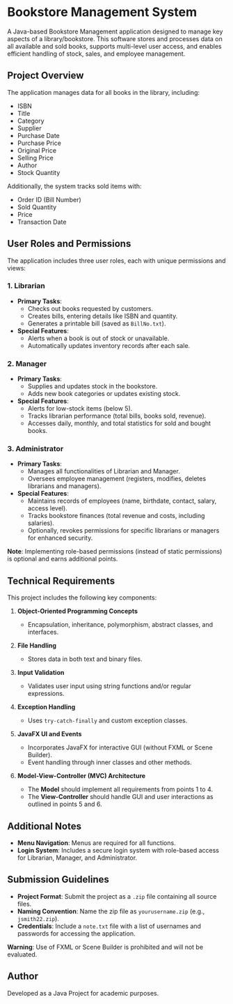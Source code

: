 # Bookstore Management System

A Java-based Bookstore Management application designed to manage key aspects of a library/bookstore. This software stores and processes data on all available and sold books, supports multi-level user access, and enables efficient handling of stock, sales, and employee management.

## Project Overview

The application manages data for all books in the library, including:
- ISBN
- Title
- Category
- Supplier
- Purchase Date
- Purchase Price
- Original Price
- Selling Price
- Author
- Stock Quantity

Additionally, the system tracks sold items with:
- Order ID (Bill Number)
- Sold Quantity
- Price
- Transaction Date

## User Roles and Permissions

The application includes three user roles, each with unique permissions and views:

### 1. Librarian
- **Primary Tasks**: 
  - Checks out books requested by customers.
  - Creates bills, entering details like ISBN and quantity.
  - Generates a printable bill (saved as `BillNo.txt`).
- **Special Features**:
  - Alerts when a book is out of stock or unavailable.
  - Automatically updates inventory records after each sale.

### 2. Manager
- **Primary Tasks**:
  - Supplies and updates stock in the bookstore.
  - Adds new book categories or updates existing stock.
- **Special Features**:
  - Alerts for low-stock items (below 5).
  - Tracks librarian performance (total bills, books sold, revenue).
  - Accesses daily, monthly, and total statistics for sold and bought books.

### 3. Administrator
- **Primary Tasks**:
  - Manages all functionalities of Librarian and Manager.
  - Oversees employee management (registers, modifies, deletes librarians and managers).
- **Special Features**:
  - Maintains records of employees (name, birthdate, contact, salary, access level).
  - Tracks bookstore finances (total revenue and costs, including salaries).
  - Optionally, revokes permissions for specific librarians or managers for enhanced security.

**Note**: Implementing role-based permissions (instead of static permissions) is optional and earns additional points.

## Technical Requirements

This project includes the following key components:

1. **Object-Oriented Programming Concepts**
   - Encapsulation, inheritance, polymorphism, abstract classes, and interfaces.
   
2. **File Handling**
   - Stores data in both text and binary files.

3. **Input Validation**
   - Validates user input using string functions and/or regular expressions.

4. **Exception Handling**
   - Uses `try-catch-finally` and custom exception classes.

5. **JavaFX UI and Events**
   - Incorporates JavaFX for interactive GUI (without FXML or Scene Builder).
   - Event handling through inner classes and other methods.

6. **Model-View-Controller (MVC) Architecture**
   - The **Model** should implement all requirements from points 1 to 4.
   - The **View-Controller** should handle GUI and user interactions as outlined in points 5 and 6.

## Additional Notes

- **Menu Navigation**: Menus are required for all functions.
- **Login System**: Includes a secure login system with role-based access for Librarian, Manager, and Administrator.
  
## Submission Guidelines

- **Project Format**: Submit the project as a `.zip` file containing all source files.
- **Naming Convention**: Name the zip file as `yourusername.zip` (e.g., `jsmith22.zip`).
- **Credentials**: Include a `note.txt` file with a list of usernames and passwords for accessing the application.
  
**Warning**: Use of FXML or Scene Builder is prohibited and will not be evaluated.

## Author
Developed as a Java Project for academic purposes.
